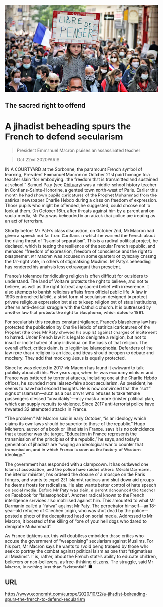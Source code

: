 ![](./images/20201024_EUP002_0.jpg)

## The sacred right to offend

# A jihadist beheading spurs the French to defend secularism

> President Emmanuel Macron praises an assassinated teacher

> Oct 22nd 2020PARIS

IN A COURTYARD at the Sorbonne, the paramount French symbol of learning, President Emmanuel Macron on October 21st paid homage to a teacher slain “for embodying…the freedom that is transmitted and sustained at school.” Samuel Paty (see [Obituary](https://www.economist.com//obituary/2020/10/22/samuel-paty-was-killed-on-october-16th)) was a middle-school history teacher in Conflans-Sainte-Honorine, a genteel town north-west of Paris. Earlier this month he had shown pupils caricatures of the Prophet Muhammad from the satirical newspaper Charlie Hebdo during a class on freedom of expression. Those pupils who might be offended, he suggested, could choose not to look at them. On October 16th, after threats against him by a parent and on social media, Mr Paty was beheaded in an attack that police are treating as an act of terrorism.

Shortly before Mr Paty’s class discussion, on October 2nd, Mr Macron had given a speech not far from Conflans in which he warned the French about the rising threat of “Islamist separatism”. This is a radical political project, he declared, which is testing the resilience of the secular French republic, and menaces “freedom of expression, freedom of conscience and the right to blaspheme”. Mr Macron was accused in some quarters of cynically chasing the far-right vote, in others of stigmatising Muslims. Mr Paty’s beheading has rendered his analysis less extravagant than prescient.

France’s tolerance for ridiculing religion is often difficult for outsiders to understand. The land of Voltaire protects the right to believe, and not to believe, as well as the right to treat any sacred belief with irreverence. It also attempts to banish religious affairs from official public life. A law in 1905 entrenched laïcité, a strict form of secularism designed to protect private religious expression but also to keep religion out of state institutions, after an anti-clerical struggle with the Catholic church. It is buttressed by another law that protects the right to blaspheme, which dates to 1881.

For secularists this requires constant vigilance. France’s blasphemy law has protected the publication by Charlie Hebdo of satirical caricatures of the Prophet (the ones Mr Paty showed his pupils) against charges of incitement to hatred. Under French law it is legal to denigrate a religion, but not to insult or incite hatred of any individual on the basis of that religion. The overall effect, critics claim, is to legitimise Islamophobia. Defenders of the law note that a religion is an idea, and ideas should be open to debate and mockery. They add that mocking Jesus is equally protected.

Since he was elected in 2017 Mr Macron has found it awkward to talk publicly about all this. Five years ago, when he was economy minister and France was battered by terrorist attacks, including one at the Charlie Hebdo offices, he sounded more laissez-faire about secularism. As president, he seems to have had second thoughts. He is now convinced that the “soft” signs of Islamism—such as a bus driver who refuses to take female passengers dressed “unsuitably”—may mask a more sinister political plan, which can supply recruits to violence. Since 2017 anti-terrorist police have thwarted 32 attempted attacks in France.

“The problem,” Mr Macron said in early October, “is an ideology which claims its own laws should be superior to those of the republic.” Hugo Micheron, author of a book on jihadists in France, says it is no coincidence that a teacher was the target. “Education in France represents the transmission of the principles of the republic,” he says, and today’s generation of jihadists are “waging an ideological war to counter that transmission, and in which France is seen as the factory of Western ideology.”

The government has responded with a clampdown. It has outlawed one Islamist association, and the police have raided others. Gérald Darmanin, the interior minister, has ordered the closure of a mosque on the Paris fringes, and wants to expel 231 Islamist radicals and shut down aid groups he deems fronts for radicalism. He also wants better control of hate speech on social media. Before Mr Paty was slain, a parent denounced the teacher on Facebook for “Islamophobia”. Another radical known to the French intelligence services also mobilised against him. This amounted to what Mr Darmanin called a “fatwa” against Mr Paty. The perpetrator himself—an 18-year-old refugee of Chechen origin, who was shot dead by the police—posted a photo of the decapitated head on social media. Addressed to Mr Macron, it boasted of the killing of “one of your hell dogs who dared to denigrate Muhammad”.

As France tightens up, this will doubtless embolden those critics who accuse the government of “weaponising” secularism against Muslims. For his part, Mr Macron says he wants to avoid being trapped by those who seek to portray the combat against political Islam as one that “stigmatises all Muslims”. It is, rather, about the French state’s ability to educate children, believers or non-believers, as free-thinking citizens. The struggle, said Mr Macron, is nothing less than “existential”. ■

## URL

https://www.economist.com/europe/2020/10/22/a-jihadist-beheading-spurs-the-french-to-defend-secularism
